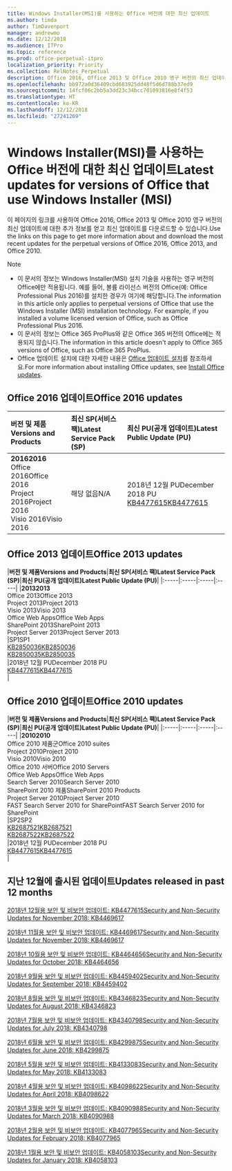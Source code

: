 ```yaml
---
title: Windows Installer(MSI)를 사용하는 Office 버전에 대한 최신 업데이트
ms.author: timda
author: TimDavenport
manager: andrewmo
ms.date: 12/12/2018
ms.audience: ITPro
ms.topic: reference
ms.prod: office-perpetual-itpro
localization_priority: Priority
ms.collection: RelNotes_Perpetual
description: Office 2016, Office 2013 및 Office 2010 영구 버전의 최신 업데이트 정보에 대한 링크를 IT 전문가에게 제공합니다.
ms.openlocfilehash: bb972a0d36409cbd683925dd48f5d6d788b37ed9
ms.sourcegitcommit: 14fcf06c2bb5a3dd23c34bcc701093816e8f4f53
ms.translationtype: HT
ms.contentlocale: ko-KR
ms.lasthandoff: 12/12/2018
ms.locfileid: "27241269"
---
```

# <a name="latest-updates-for-versions-of-office-that-use-windows-installer-msi"></a><span data-ttu-id="a9195-103">Windows Installer(MSI)를 사용하는 Office 버전에 대한 최신 업데이트</span><span class="sxs-lookup"><span data-stu-id="a9195-103">Latest updates for versions of Office that use Windows Installer (MSI)</span></span>

<span data-ttu-id="a9195-104">이 페이지의 링크를 사용하여 Office 2016, Office 2013 및 Office 2010 영구 버전의 최신 업데이트에 대한 추가 정보를 얻고 최신 업데이트를 다운로드할 수 있습니다.</span><span class="sxs-lookup"><span data-stu-id="a9195-104">Use the links on this page to get more information about and download the most recent updates for the perpetual versions of Office 2016, Office 2013, and Office 2010.</span></span>
  
 
> [!NOTE]
> - <span data-ttu-id="a9195-p101">이 문서의 정보는 Windows Installer(MSI) 설치 기술을 사용하는 영구 버전의 Office에만 적용됩니다. 예를 들어, 볼륨 라이선스 버전의 Office(예: Office Professional Plus 2016)를 설치한 경우가 여기에 해당합니다.</span><span class="sxs-lookup"><span data-stu-id="a9195-p101">The information in this article only applies to perpetual versions of Office that use the Windows Installer (MSI) installation technology. For example, if you installed a volume licensed version of Office, such as Office Professional Plus 2016.</span></span>
> - <span data-ttu-id="a9195-107">이 문서의 정보는 Office 365 ProPlus와 같은 Office 365 버전의 Office에는 적용되지 않습니다.</span><span class="sxs-lookup"><span data-stu-id="a9195-107">The information in this article doesn't apply to Office 365 versions of Office, such as Office 365 ProPlus.</span></span>
> - <span data-ttu-id="a9195-108">Office 업데이트 설치에 대한 자세한 내용은 [Office 업데이트 설치](https://support.office.com/article/2ab296f3-7f03-43a2-8e50-46de917611c5)를 참조하세요.</span><span class="sxs-lookup"><span data-stu-id="a9195-108">For more information about installing Office updates, see [Install Office updates](https://support.office.com/article/2ab296f3-7f03-43a2-8e50-46de917611c5).</span></span> 


## <a name="office-2016-updates"></a><span data-ttu-id="a9195-109">Office 2016 업데이트</span><span class="sxs-lookup"><span data-stu-id="a9195-109">Office 2016 updates</span></span>

|<span data-ttu-id="a9195-110">**버전 및 제품**</span><span class="sxs-lookup"><span data-stu-id="a9195-110">**Versions and Products**</span></span>|<span data-ttu-id="a9195-111">**최신 SP(서비스 팩)**</span><span class="sxs-lookup"><span data-stu-id="a9195-111">**Latest Service Pack (SP)**</span></span>|<span data-ttu-id="a9195-112">**최신 PU(공개 업데이트)**</span><span class="sxs-lookup"><span data-stu-id="a9195-112">**Latest Public Update (PU)**</span></span>|
|:-----|:-----|:-----|
|<span data-ttu-id="a9195-113">**2016**</span><span class="sxs-lookup"><span data-stu-id="a9195-113">**2016**</span></span> <br/> <span data-ttu-id="a9195-114">Office 2016</span><span class="sxs-lookup"><span data-stu-id="a9195-114">Office 2016</span></span>  <br/> <span data-ttu-id="a9195-115">Project 2016</span><span class="sxs-lookup"><span data-stu-id="a9195-115">Project 2016</span></span>  <br/> <span data-ttu-id="a9195-116">Visio 2016</span><span class="sxs-lookup"><span data-stu-id="a9195-116">Visio 2016</span></span>  <br/> |<span data-ttu-id="a9195-117">해당 없음</span><span class="sxs-lookup"><span data-stu-id="a9195-117">N/A</span></span>  <br/> |<span data-ttu-id="a9195-118">2018년 12월 PU</span><span class="sxs-lookup"><span data-stu-id="a9195-118">December 2018 PU</span></span>  <br/> [<span data-ttu-id="a9195-119">KB4477615</span><span class="sxs-lookup"><span data-stu-id="a9195-119">KB4477615</span></span>](https://support.microsoft.com/help/4477615) <br/> |
   
## <a name="office-2013-updates"></a><span data-ttu-id="a9195-120">Office 2013 업데이트</span><span class="sxs-lookup"><span data-stu-id="a9195-120">Office 2013 updates</span></span>

|<span data-ttu-id="a9195-121">**버전 및 제품**</span><span class="sxs-lookup"><span data-stu-id="a9195-121">**Versions and Products**</span></span>|<span data-ttu-id="a9195-122">**최신 SP(서비스 팩)**</span><span class="sxs-lookup"><span data-stu-id="a9195-122">**Latest Service Pack (SP)**</span></span>|<span data-ttu-id="a9195-123">**최신 PU(공개 업데이트)**</span><span class="sxs-lookup"><span data-stu-id="a9195-123">**Latest Public Update (PU)**</span></span>|
|:-----|:-----|:-----|:-----|
|<span data-ttu-id="a9195-124">**2013**</span><span class="sxs-lookup"><span data-stu-id="a9195-124">**2013**</span></span> <br/> <span data-ttu-id="a9195-125">Office 2013</span><span class="sxs-lookup"><span data-stu-id="a9195-125">Office 2013</span></span>  <br/> <span data-ttu-id="a9195-126">Project 2013</span><span class="sxs-lookup"><span data-stu-id="a9195-126">Project 2013</span></span>  <br/> <span data-ttu-id="a9195-127">Visio 2013</span><span class="sxs-lookup"><span data-stu-id="a9195-127">Visio 2013</span></span>  <br/> <span data-ttu-id="a9195-128">Office Web Apps</span><span class="sxs-lookup"><span data-stu-id="a9195-128">Office Web Apps</span></span>  <br/> <span data-ttu-id="a9195-129">SharePoint 2013</span><span class="sxs-lookup"><span data-stu-id="a9195-129">SharePoint 2013</span></span>  <br/> <span data-ttu-id="a9195-130">Project Server 2013</span><span class="sxs-lookup"><span data-stu-id="a9195-130">Project Server 2013</span></span>  <br/> |<span data-ttu-id="a9195-131">SP1</span><span class="sxs-lookup"><span data-stu-id="a9195-131">SP1</span></span> <br/> [<span data-ttu-id="a9195-132">KB2850036</span><span class="sxs-lookup"><span data-stu-id="a9195-132">KB2850036</span></span>](https://support.microsoft.com/kb/2850036) <br/>[<span data-ttu-id="a9195-133">KB2850035</span><span class="sxs-lookup"><span data-stu-id="a9195-133">KB2850035</span></span>](https://support.microsoft.com/kb/2850035) <br/> |<span data-ttu-id="a9195-134">2018년 12월 PU</span><span class="sxs-lookup"><span data-stu-id="a9195-134">December 2018 PU</span></span>  <br/> [<span data-ttu-id="a9195-135">KB4477615</span><span class="sxs-lookup"><span data-stu-id="a9195-135">KB4477615</span></span>](https://support.microsoft.com/help/4477615) <br/> |
   
## <a name="office-2010-updates"></a><span data-ttu-id="a9195-136">Office 2010 업데이트</span><span class="sxs-lookup"><span data-stu-id="a9195-136">Office 2010 updates</span></span>

|<span data-ttu-id="a9195-137">**버전 및 제품**</span><span class="sxs-lookup"><span data-stu-id="a9195-137">**Versions and Products**</span></span>|<span data-ttu-id="a9195-138">**최신 SP(서비스 팩)**</span><span class="sxs-lookup"><span data-stu-id="a9195-138">**Latest Service Pack (SP)**</span></span>|<span data-ttu-id="a9195-139">**최신 PU(공개 업데이트)**</span><span class="sxs-lookup"><span data-stu-id="a9195-139">**Latest Public Update (PU)**</span></span>|
|:-----|:-----|:-----|:-----|
|<span data-ttu-id="a9195-140">**2010**</span><span class="sxs-lookup"><span data-stu-id="a9195-140">**2010**</span></span> <br/> <span data-ttu-id="a9195-141">Office 2010 제품군</span><span class="sxs-lookup"><span data-stu-id="a9195-141">Office 2010 suites</span></span>  <br/> <span data-ttu-id="a9195-142">Project 2010</span><span class="sxs-lookup"><span data-stu-id="a9195-142">Project 2010</span></span>  <br/> <span data-ttu-id="a9195-143">Visio 2010</span><span class="sxs-lookup"><span data-stu-id="a9195-143">Visio 2010</span></span>  <br/> <span data-ttu-id="a9195-144">Office 2010 서버</span><span class="sxs-lookup"><span data-stu-id="a9195-144">Office 2010 Servers</span></span>  <br/> <span data-ttu-id="a9195-145">Office Web Apps</span><span class="sxs-lookup"><span data-stu-id="a9195-145">Office Web Apps</span></span>  <br/> <span data-ttu-id="a9195-146">Search Server 2010</span><span class="sxs-lookup"><span data-stu-id="a9195-146">Search Server 2010</span></span>  <br/> <span data-ttu-id="a9195-147">SharePoint 2010 제품</span><span class="sxs-lookup"><span data-stu-id="a9195-147">SharePoint 2010 Products</span></span>  <br/> <span data-ttu-id="a9195-148">Project Server 2010</span><span class="sxs-lookup"><span data-stu-id="a9195-148">Project Server 2010</span></span>  <br/> <span data-ttu-id="a9195-149">FAST Search Server 2010 for SharePoint</span><span class="sxs-lookup"><span data-stu-id="a9195-149">FAST Search Server 2010 for SharePoint</span></span>  <br/> |<span data-ttu-id="a9195-150">SP2</span><span class="sxs-lookup"><span data-stu-id="a9195-150">SP2</span></span> <br/>[<span data-ttu-id="a9195-151">KB2687521</span><span class="sxs-lookup"><span data-stu-id="a9195-151">KB2687521</span></span>](https://support.microsoft.com/kb/2687521) <br/> [<span data-ttu-id="a9195-152">KB2687522</span><span class="sxs-lookup"><span data-stu-id="a9195-152">KB2687522</span></span>](https://support.microsoft.com/kb/2687522) <br/> |<span data-ttu-id="a9195-153">2018년 12월 PU</span><span class="sxs-lookup"><span data-stu-id="a9195-153">December 2018 PU</span></span> <br/>[<span data-ttu-id="a9195-154">KB4477615</span><span class="sxs-lookup"><span data-stu-id="a9195-154">KB4477615</span></span>](https://support.microsoft.com/help/4477615) <br/>|
   

   
## <a name="updates-released-in-past-12-months"></a><span data-ttu-id="a9195-155">지난 12월에 출시된 업데이트</span><span class="sxs-lookup"><span data-stu-id="a9195-155">Updates released in past 12 months</span></span>

[<span data-ttu-id="a9195-156">2018년 12월용 보안 및 비보안 업데이트: KB4477615</span><span class="sxs-lookup"><span data-stu-id="a9195-156">Security and Non-Security Updates for November 2018: KB4469617</span></span>](https://support.microsoft.com/help/4477615)

[<span data-ttu-id="a9195-157">2018년 11월용 보안 및 비보안 업데이트: KB4469617</span><span class="sxs-lookup"><span data-stu-id="a9195-157">Security and Non-Security Updates for November 2018: KB4469617</span></span>](https://support.microsoft.com/help/4469617)

[<span data-ttu-id="a9195-158">2018년 10월용 보안 및 비보안 업데이트: KB4464656</span><span class="sxs-lookup"><span data-stu-id="a9195-158">Security and Non-Security Updates for October 2018: KB4464656</span></span>](https://support.microsoft.com/help/4464656)

[<span data-ttu-id="a9195-159">2018년 9월용 보안 및 비보안 업데이트: KB4459402</span><span class="sxs-lookup"><span data-stu-id="a9195-159">Security and Non-Security Updates for September 2018: KB4459402</span></span>](https://support.microsoft.com/help/4459402) 

[<span data-ttu-id="a9195-160">2018년 8월용 보안 및 비보안 업데이트: KB4346823</span><span class="sxs-lookup"><span data-stu-id="a9195-160">Security and Non-Security Updates for August 2018: KB4346823</span></span>](https://support.microsoft.com/help/4346823)   

[<span data-ttu-id="a9195-161">2018년 7월용 보안 및 비보안 업데이트: KB4340798</span><span class="sxs-lookup"><span data-stu-id="a9195-161">Security and Non-Security Updates for July 2018: KB4340798</span></span>](https://support.microsoft.com/help/4340798)   

[<span data-ttu-id="a9195-162">2018년 6월용 보안 및 비보안 업데이트: KB4299875</span><span class="sxs-lookup"><span data-stu-id="a9195-162">Security and Non-Security Updates for June 2018: KB4299875</span></span>](https://support.microsoft.com/help/4299875)  

[<span data-ttu-id="a9195-163">2018년 5월용 보안 및 비보안 업데이트: KB4133083</span><span class="sxs-lookup"><span data-stu-id="a9195-163">Security and Non-Security Updates for May 2018: KB4133083 </span></span>](https://support.microsoft.com/ko-KR/help/4133083)
  
[<span data-ttu-id="a9195-164">2018년 4월용 보안 및 비보안 업데이트: KB4098622</span><span class="sxs-lookup"><span data-stu-id="a9195-164">Security and Non-Security Updates for April 2018: KB4098622</span></span>](https://support.microsoft.com/ko-KR/help/4098622) 
  
[<span data-ttu-id="a9195-165">2018년 3월용 보안 및 비보안 업데이트: KB4090988</span><span class="sxs-lookup"><span data-stu-id="a9195-165">Security and Non-Security Updates for March 2018: KB4090988</span></span>](https://support.microsoft.com/ko-KR/help/4090988)  
  
[<span data-ttu-id="a9195-166">2018년 2월용 보안 및 비보안 업데이트: KB4077965</span><span class="sxs-lookup"><span data-stu-id="a9195-166">Security and Non-Security Updates for February 2018: KB4077965</span></span>](https://support.microsoft.com/help/4077965)  
  
[<span data-ttu-id="a9195-167">2018년 1월용 보안 및 비보안 업데이트: KB4058103</span><span class="sxs-lookup"><span data-stu-id="a9195-167">Security and Non-Security Updates for January 2018: KB4058103</span></span>](https://support.microsoft.com/help/4058103)   
  
